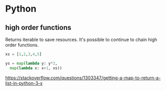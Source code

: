 # Python

## high order functions
Returns iterable to save resources. It's possible to continue to chain high order functions.

```python
xs = [1,2,3,4,5]

ys = map(lambda y: y*2, 
  map(lambda x: x+1, xs))
```

https://stackoverflow.com/questions/1303347/getting-a-map-to-return-a-list-in-python-3-x
